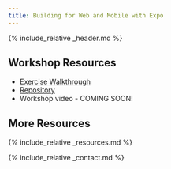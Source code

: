 ```yaml
---
title: Building for Web and Mobile with Expo
---
```


{% include_relative _header.md %}

## Workshop Resources

- [Exercise Walkthrough](./exercise)
- [Repository](https://github.com/CodingItWrong/rnweb-workshop-app)
- Workshop video - COMING SOON!

## More Resources

{% include_relative _resources.md %}

{% include_relative _contact.md %}

